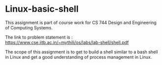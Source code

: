 # Linux-basic-shell
This assignment is part of course work for CS 744	Design and Engineering of Computing Systems. 

The link to problem statement is : https://www.cse.iitb.ac.in/~mythili/os/labs/lab-shell/shell.pdf

The scope of this assignment is to get to build a shell similar to a bash shell in Linux and get a good understanding of process management in Linux.
